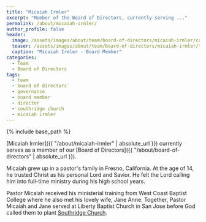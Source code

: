 ```yaml
---
title: "Micaiah Irmler"
excerpt: "Member of the Board of Directors, currently serving ..."
permalink: /about/micaiah-irmler/
author_profile: false
header:
  image: /assets/images/about/team/board-of-directors/micaiah-irmler/cover-micaiah-irmler.jpg
  teaser: /assets/images/about/team/board-of-directors/micaiah-irmler/teaser-micaiah-irmler.jpg
  caption: "Micaiah Irmler - Board Member"
categories:
  - Team
  - Board of Directors
tags:
  - team
  - board of directors
  - governance
  - board member
  - director
  - southridge church
  - micaiah irmler
---
```


{% include base_path %}

[Micaiah Irmler]({{ "/about/micaiah-irmler" | absolute_url }}) currently serves as a member of our [Board of Directors]({{ "/about/board-of-directors" | absolute_url }}).

Micaiah grew up in a pastor's family in Fresno, California. At the age of 14, he trusted Christ as his personal Lord and Savior. He felt the Lord calling him into full-time ministry during his high school years.

Pastor Micaiah received his ministerial training from West Coast Baptist College where he also met his lovely wife, Jane Anne. Together, Pastor Micaiah and Jane served at Liberty Baptist Church in San Jose before God called them to plant [Southridge Church](http://southridgesanjose.com/).
